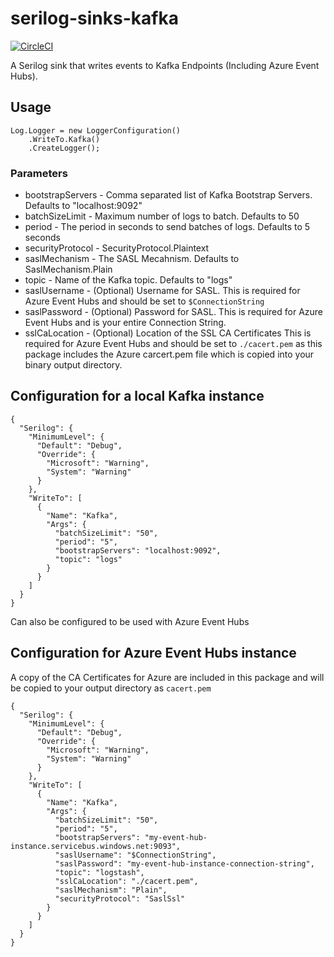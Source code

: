 # serilog-sinks-kafka

[![CircleCI](https://circleci.com/gh/jonhoare/serilog-sinks-kafka/tree/master.svg?style=svg)](https://circleci.com/gh/jonhoare/serilog-sinks-kafka/tree/master)

A Serilog sink that writes events to Kafka Endpoints (Including Azure Event Hubs).

## Usage

```
Log.Logger = new LoggerConfiguration()
    .WriteTo.Kafka()
    .CreateLogger();
```

### Parameters
* bootstrapServers - Comma separated list of Kafka Bootstrap Servers. Defaults to "localhost:9092"
* batchSizeLimit - Maximum number of logs to batch. Defaults to 50
* period - The period in seconds to send batches of logs. Defaults to 5 seconds
* securityProtocol -  SecurityProtocol.Plaintext
* saslMechanism - The SASL Mecahnism. Defaults to SaslMechanism.Plain
* topic - Name of the Kafka topic. Defaults to "logs"
* saslUsername - (Optional) Username for SASL. This is required for Azure Event Hubs and should be set to `$ConnectionString`
* saslPassword - (Optional) Password for SASL. This is required for Azure Event Hubs and is your entire Connection String.
* sslCaLocation - (Optional) Location of the SSL CA Certificates This is required for Azure Event Hubs and should be set to `./cacert.pem` as this package includes the Azure carcert.pem file which is copied into your binary output directory.


## Configuration for a local Kafka instance

```
{
  "Serilog": {
    "MinimumLevel": {
      "Default": "Debug",
      "Override": {
        "Microsoft": "Warning",
        "System": "Warning"
      }
    },
    "WriteTo": [
      {
        "Name": "Kafka",
        "Args": {
          "batchSizeLimit": "50",
          "period": "5",
          "bootstrapServers": "localhost:9092",
          "topic": "logs"
        }
      }
    ]
  }
}

```

Can also be configured to be used with Azure Event Hubs

## Configuration for Azure Event Hubs instance

A copy of the CA Certificates for Azure are included in this package and will be copied to your output directory as `cacert.pem`

```
{
  "Serilog": {
    "MinimumLevel": {
      "Default": "Debug",
      "Override": {
        "Microsoft": "Warning",
        "System": "Warning"
      }
    },
    "WriteTo": [
      {
        "Name": "Kafka",
        "Args": {
          "batchSizeLimit": "50",
          "period": "5",
          "bootstrapServers": "my-event-hub-instance.servicebus.windows.net:9093",
          "saslUsername": "$ConnectionString",
          "saslPassword": "my-event-hub-instance-connection-string",
          "topic": "logstash",
          "sslCaLocation": "./cacert.pem",
          "saslMechanism": "Plain",
          "securityProtocol": "SaslSsl"
        }
      }
    ]
  }
}

```